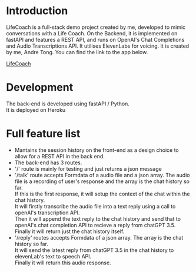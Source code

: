 # Introduction
LifeCoach is a full-stack demo project created by me, developed to mimic conversations with a Life Coach. On the Backend, it is implemented on fastAPI and features a REST API, and runs on OpenAI's Chat Completions and Audio Transcriptions API. It utilises ElevenLabs for voicing. It is created by me, Andre Tong.
You can find the link to the app below.

[LifeCoach](https://lifecoach-frontend.vercel.app/)

# Development
The back-end is developed using fastAPI / Python.   
It is deployed on Heroku

# Full feature list
- Mantains the session history on the front-end as a design choice to allow for a REST API in the back end.
- The back-end has 3 routes.
- '/' route is mainly for testing and just returns a json message
- '/talk' route accepts Formdata of a audio file and a json array. The audio file is a recording of user's response and the array is the chat history so far.   
    If this is the first response, it will setup the context of the chat within the chat history.   
    It will firstly transcribe the audio file into a text reply using a call to openAI's transcription API.   
    Then it will append the text reply to the chat history and send that to openAI's chat completion API to recieve a reply from chatGPT 3.5.   
    Finally it will return just the chat history itself.   
- '/reply' routes accepts Formdata of a json array. The array is the chat history so far.   
    It will send the latest reply from chatGPT 3.5 in the chat history to elevenLab's text to speech API.   
    Finally it will return this audio response.   

